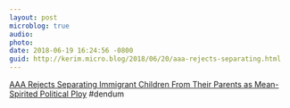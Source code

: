 ```yaml
---
layout: post
microblog: true
audio: 
photo: 
date: 2018-06-19 16:24:56 -0800
guid: http://kerim.micro.blog/2018/06/20/aaa-rejects-separating.html
---
```

[AAA Rejects Separating Immigrant Children From Their Parents as Mean-Spirited Political Ploy](http://www.americananthro.org/ParticipateAndAdvocate/AdvocacyDetail.aspx?ItemNumber=22965&navItemNumber=659) #dendum 
